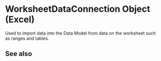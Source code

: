 
# WorksheetDataConnection Object (Excel)

Used to import data into the Data Model from data on the worksheet such as ranges and tables.


## See also


